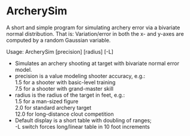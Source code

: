 # ArcherySim
A short and simple program for simulating archery error via a bivariate normal distribution. 
That is: Variation/error in both the x- and y-axes are computed by a random Gaussian variable.

Usage: ArcherySim [precision] [radius] [-L]<br>
- Simulates an archery shooting at target with bivariate normal error model.<br>
- precision is a value modeling shooter accuracy, e.g.:<br>
    1.5 for a shooter with basic-level training<br>
    7.5 for a shooter with grand-master skill<br>
- radius is the radius of the target in feet, e.g.:<br>
    1.5 for a man-sized figure<br>
    2.0 for standard archery target<br>
    12.0 for long-distance clout competition<br>
- Default display is a short table with doubling of ranges;<br>
    -L switch forces long/linear table in 10 foot increments<br>
    
